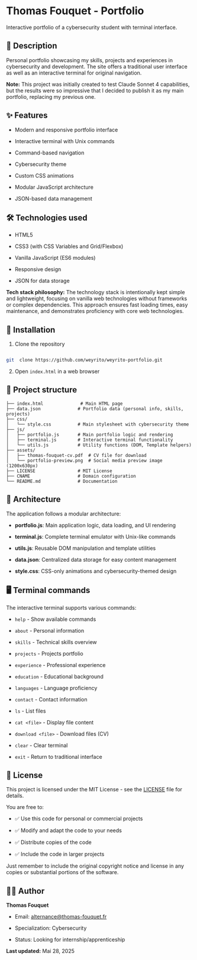# Thomas Fouquet - Portfolio

  

Interactive portfolio of a cybersecurity student with terminal interface.

  

## 🎯 Description

  

Personal portfolio showcasing my skills, projects and experiences in cybersecurity and development. The site offers a traditional user interface as well as an interactive terminal for original navigation.

  

**Note:** This project was initially created to test Claude Sonnet 4 capabilities, but the results were so impressive that I decided to publish it as my main portfolio, replacing my previous one.

  

## ✨ Features

  

- Modern and responsive portfolio interface

- Interactive terminal with Unix commands

- Command-based navigation

- Cybersecurity theme

- Custom CSS animations

- Modular JavaScript architecture

- JSON-based data management

  

## 🛠️ Technologies used

  

- HTML5

- CSS3 (with CSS Variables and Grid/Flexbox)

- Vanilla JavaScript (ES6 modules)

- Responsive design

- JSON for data storage

  

**Tech stack philosophy:** The technology stack is intentionally kept simple and lightweight, focusing on vanilla web technologies without frameworks or complex dependencies. This approach ensures fast loading times, easy maintenance, and demonstrates proficiency with core web technologies.

  

## 🚀 Installation

  

1. Clone the repository

```bash

git  clone https://github.com/weyrito/weyrito-portfolio.git

```

2. Open `index.html` in a web browser

  

## 📁 Project structure

```
├── index.html              # Main HTML page
├── data.json              # Portfolio data (personal info, skills, projects)
├── css/
│   └── style.css          # Main stylesheet with cybersecurity theme
├── js/
│   ├── portfolio.js       # Main portfolio logic and rendering
│   ├── terminal.js        # Interactive terminal functionality
│   └── utils.js           # Utility functions (DOM, Template helpers)
├── assets/
│   ├── thomas-fouquet-cv.pdf  # CV file for download
│   └── portfolio-preview.png  # Social media preview image (1200x630px)
├── LICENSE                # MIT License
├── CNAME                  # Domain configuration
└── README.md              # Documentation
```

  

## 🔧 Architecture

  

The application follows a modular architecture:

  

- **portfolio.js**: Main application logic, data loading, and UI rendering

- **terminal.js**: Complete terminal emulator with Unix-like commands

- **utils.js**: Reusable DOM manipulation and template utilities

- **data.json**: Centralized data storage for easy content management

- **style.css**: CSS-only animations and cybersecurity-themed design

  

## 🖥️ Terminal commands

  

The interactive terminal supports various commands:

  

- `help` - Show available commands

- `about` - Personal information

- `skills` - Technical skills overview

- `projects` - Projects portfolio

- `experience` - Professional experience

- `education` - Educational background

- `languages` - Language proficiency

- `contact` - Contact information

- `ls` - List files

- `cat <file>` - Display file content

- `download <file>` - Download files (CV)

- `clear` - Clear terminal

- `exit` - Return to traditional interface

## 📄 License

  

This project is licensed under the MIT License - see the [LICENSE](LICENSE) file for details.

  

You are free to:

  

- ✅ Use this code for personal or commercial projects

- ✅ Modify and adapt the code to your needs

- ✅ Distribute copies of the code

- ✅ Include the code in larger projects

  

Just remember to include the original copyright notice and license in any copies or substantial portions of the software.

  

## 👨‍💻 Author

  

**Thomas Fouquet**

- Email: alternance@thomas-fouquet.fr

- Specialization: Cybersecurity

- Status: Looking for internship/apprenticeship

  

**Last updated:** Mai 28, 2025
